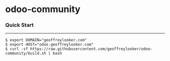 odoo-community  
=====     
  
### Quick Start  
----------------  
    $ export DOMAIN="geoffreylooker.com"
    $ export HOST="odoo.geoffreylooker.com"
    $ curl -sf https://raw.githubusercontent.com/geoffreylooker/odoo-community/build.sh | bash
 
 
 
